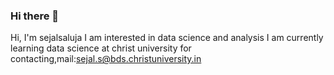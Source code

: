 ### Hi there 👋
Hi, I'm sejalsaluja
I am interested in data science and analysis
I am currently learning data science at christ university
for contacting,mail:sejal.s@bds.christuniversity.in
